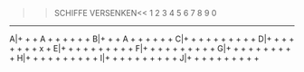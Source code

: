 >>SCHIFFE VERSENKEN<<
  1 2 3 4 5 6 7 8 9 0
  - - - - - - - - - -
A|+ + + A + + + + + +
B|+ + + A + + + + + +
C|+ + + + + + + + + +
D|+ + + + + + + + x +
E|+ + + + + + + + + +
F|+ + + + + + + + + +
G|+ + + + + + + + + +
H|+ + + + + + + + + +
I|+ + + + + + + + + +
J|+ + + + + + + + + +
